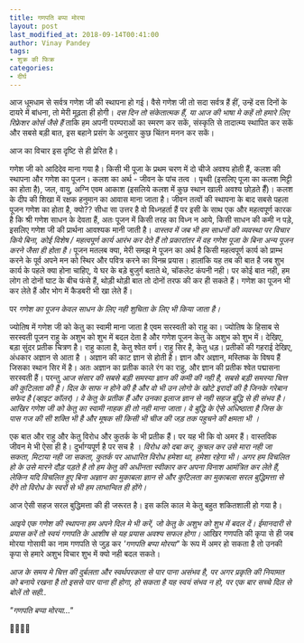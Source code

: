 ```yaml
---
title: गणपति बप्पा मोरया
layout: post
last_modified_at: 2018-09-14T00:41:00
author: Vinay Pandey
tags:
- शुक्र की फिक्र
categories:
- दीर्घ
---
```

आज धूमधाम से सर्वत्र गणेश जी की स्थापना हो गई। वैसे गणेश जी तो सदा सर्वत्र हैं हीं, उन्हें दस दिनों के दायरे में बांधना, तो मेरी मूढ़ता ही होगी। *दस दिन तो संकेतात्मक हैं, या आज की भाषा मे कहें तो हमारे लिए रिफ्रेशर कोर्स जैसे हैं* ताकि हम अपनी परम्पराओं का स्मरण कर सकें, संस्कृति से तादात्म्य स्थापित कर सकें और सबसे बड़ी बात, इस बहाने प्रसंग के अनुसार कुछ चिंतन मनन कर सकें। 

आज का विचार इस दृष्टि से ही प्रेरित है।

गणेश जी को आदिदेव माना गया है। किसी भी पूजा के प्रथम चरण में दो चीजे अवश्य होती हैं, कलश की स्थापना और गणेश का पूजन। कलश का अर्थ - जीवन के पांच तत्व । पृथ्वी (इसलिए पूजा का कलश मिट्टी का होता है), जल, वायु, अग्नि एवम आकाश (इसलिये कलश में कुछ स्थान खाली अवश्य छोड़ते हैँ)। कलश के दीप की शिखा में रक्षक हनुमान का आवास माना जाता है।  जीवन तत्वों की स्थापना के बाद सबसे पहला पूजन गणेश का  होता है, क्यो?? सीधा सा उत्तर है वो विध्नहर्ता हैं पर इसी के साथ एक और महत्वपूर्ण कारक है कि श्री गणेश साधन के देवता हैं, अतः पूजन में किसी तरह का विध्न न आये, किसी साधन की कमी न पड़े, इसलिए गणेश जी की प्रार्थना आवश्यक मानी जाती है। *वास्तव में जब भी हम साधनों की व्यवस्था पर विचार किये बिना, कोई विशेष / महत्वपूर्ण कार्य आरंभ कर देते हैं तो प्रकारांतर में वह गणेश पूजा के बिना अन्य पूजन करने जैसा ही होता है।* पूजन मतलब क्या, मेरी समझ मे पूजन का अर्थ है किसी महत्वपूर्ण कार्य को प्राम्भ करने के पूर्व अपने मन को स्थिर और पवित्र करने का विनम्र प्रयास। हालांकि यह तब की बात है जब शुभ कार्य के पहले क्या होना चाहिए, ये घर के बड़े बुजुर्ग बताते थे, चॉकलेट कंपनी नही। पर कोई बात नही, हम लोग तो दोनों घाट के बीच फंसे हैं, थोड़ी थोड़ी बात तो दोनों तरफ की कर ही सकते हैं। गणेश का पूजन भी कर लेते हैं और भोग में कैडबरी भी खा लेते हैं। 

पर *गणेश का पूजन केवल साधन के लिए नही शुचिता के लिए भी किया जाता है।* 

ज्योतिष में गणेश जी को केतु का स्वामी माना जाता है एवम सरस्वती को राहु का। ज्योतिष के हिसाब से सरस्वती पूजन राहु के अशुभ को शुभ में बदल देता है और गणेश पूजन केतु के अशुभ को शुभ में।   देखिए, बड़ा सुंदर प्रतीक चित्रण है। राहु काला है, केतु श्वेत वर्ण। राहु सिर है, केतु धड़। प्रतीकों की गहराई देखिए, अंधकार अज्ञान से आता है । अज्ञान की काट ज्ञान से होती है। ज्ञान और अज्ञान, मस्तिष्क के विषय हैं जिसका स्थान सिर में है। अतः अज्ञान का प्रतीक काले रंग का राहु, और  ज्ञान की प्रतीक श्वेत पद्मासना सरस्वती हैं।
परन्तु *आज संसार की सबसे बड़ी समस्या ज्ञान की कमी की नही है, सबसे बड़ी समस्या चित्त की कुटिलता की है। दिल के साफ न होने की है और वो भी उन लोगो के खोटे इरादों की है जिनके गरेबान सफेद है (व्हाइट कॉलर)। वे केतु के प्रतीक हैं और उनका इलाज ज्ञान से नही सहज बुद्धि से ही संभव है। आखिर गणेश जी को केतु का स्वामी नाहक ही तो नही माना जाता। वे बुद्धि के ऐसे अधिष्ठाता है जिस के पास गज की सी शक्ति भी है और मूषक सी किसी भी चीज की जड़ तक पहुचने की क्षमता भी ।*

एक बात और राहु और केतु विरोध और कुतर्क के भी प्रतीक हैं। पर यह भी कि वो अमर हैं।  वास्तविक जीवन मे भी ऐसा ही है।  दुर्भाग्यपूर्ण है पर सच है । *विरोध को दबा कर, कुचल कर उसे मारा नही जा सकता, मिटाया नही जा सकता, कुतर्क पर आधारित विरोध हमेशा था, हमेशा रहेगा भी। अगर हम विचलित हो के उसे मारने दौड़ पड़ते है तो हम केतु की अधीनता स्वीकार कर अपना विनाश आमंत्रित कर लेते हैं, लेकिन यदि विचलित हुए बिना अज्ञान का मुकाबला ज्ञान से और कुटिलता का मुकाबला सरल बुद्धिमत्ता से देंगे तो विरोध के स्वरों से भी हम लाभान्वित ही होंगे।* 

आज ऐसी सहज सरल बुद्धिमत्ता की ही जरूरत है। इस कलि काल मे केतु बहुत शकितशाली हो गया है। 

*आइये एक गणेश की स्थापना हम अपने दिल मे भी करें, जो केतु के अशुभ को शुभ में बदल दें। ईमानदारी से प्रयास करें तो स्वयं गणपति के आशीष से यह प्रयास अवश्य सफल होगा।* आखिर गणपति की कृपा से ही जब मोरया गोसावी का नाम गणपति से जुड़ कर _'गणपति बप्पा मोरया"_ के रूप में अमर हो सकता है तो उनकी कृपा से हमारे अशुभ विचार शुभ में क्यो नही बदल सकते। 

*आज के समय मे चित्त की दुर्बलता और स्वर्थपरकता से पार पाना असंभव है, पर अगर प्रकृति की नियामत को बनाये रखना है तो इससे पार पाना ही होगा, हो सकता है यह स्वयं संभव न हो, पर एक बार सच्चे दिल से बोलें तो सही..*

*_"गणपति बप्पा मोरया..."_*

🙏🌷🌷🙏


